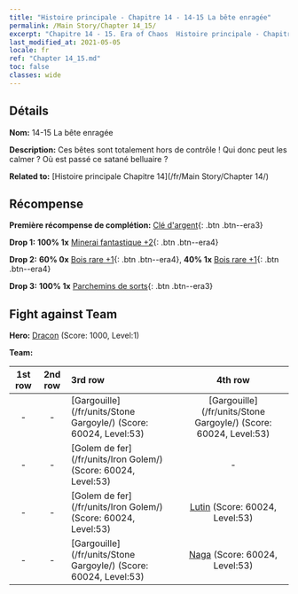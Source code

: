 ```yaml
---
title: "Histoire principale - Chapitre 14 - 14-15 La bête enragée"
permalink: /Main Story/Chapter 14_15/
excerpt: "Chapitre 14 - 15. Era of Chaos  Histoire principale - Chapitre 14_15. 14-15 La bête enragée"
last_modified_at: 2021-05-05
locale: fr
ref: "Chapter 14_15.md"
toc: false
classes: wide
---
```


## Détails

 **Nom:** 14-15 La bête enragée

 **Description:** Ces bêtes sont totalement hors de contrôle ! Qui donc peut les calmer ? Où est passé ce satané belluaire ?

 **Related to:** [Histoire principale Chapitre 14](/fr/Main Story/Chapter 14/)

## Récompense

 **Première récompense de complétion:** [Clé d'argent](/ItemsFR/con_693/){: .btn .btn--era3}

 **Drop 1:** **100% 1x** [Minerai fantastique +2](/ItemsFR/mat_47/){: .btn .btn--era4}

 **Drop 2:** **60% 0x** [Bois rare +1](/ItemsFR/mat_41/){: .btn .btn--era4}, **40% 1x** [Bois rare +1](/ItemsFR/mat_41/){: .btn .btn--era4}

 **Drop 3:** **100% 1x** [Parchemins de sorts](/ItemsFR/con_694/){: .btn .btn--era3}


## Fight against Team
 **Hero:** [Dracon](/fr/heroes/Dracon/) (Score: 1000, Level:1)

 **Team:**


  | 1st row | 2nd row | 3rd row | 4th row |
  |:----:|:----:|:----|:----:|
  | - | - | [Gargouille](/fr/units/Stone Gargoyle/) (Score: 60024, Level:53)  | [Gargouille](/fr/units/Stone Gargoyle/) (Score: 60024, Level:53)  |
  | - | - | [Golem de fer](/fr/units/Iron Golem/) (Score: 60024, Level:53)  | - |
  | - | - | [Golem de fer](/fr/units/Iron Golem/) (Score: 60024, Level:53)  | [Lutin](/fr/units/Gremlin/) (Score: 60024, Level:53)  |
  | - | - | [Gargouille](/fr/units/Stone Gargoyle/) (Score: 60024, Level:53)  | [Naga](/fr/units/Naga/) (Score: 60024, Level:53)  |



